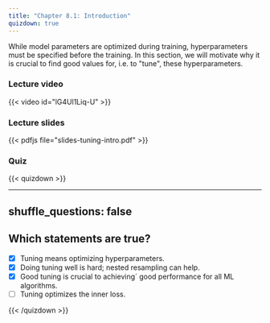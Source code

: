 ```yaml
---
title: "Chapter 8.1: Introduction"
quizdown: true
---
```

While model parameters are optimized during training, hyperparameters must be specified before the training. In this section, we will motivate why it is crucial to find good values for, i.e. to "tune", these hyperparameters.

<!--more-->

### Lecture video

{{< video id="lG4Ul1Liq-U" >}}

### Lecture slides

{{< pdfjs file="slides-tuning-intro.pdf" >}}

### Quiz

{{< quizdown >}}

---
shuffle_questions: false
---

## Which statements are true? 

- [x] Tuning means optimizing hyperparameters.
- [x] Doing tuning well is hard; nested resampling can help.
- [x] Good tuning is crucial to achieving´ good performance for all ML algorithms.
- [ ] Tuning optimizes the inner loss.

{{< /quizdown >}}